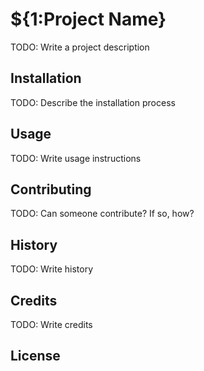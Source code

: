 # ${1:Project Name}
TODO: Write a project description
## Installation
TODO: Describe the installation process
## Usage
TODO: Write usage instructions
## Contributing
TODO: Can someone contribute? If so, how?
## History
TODO: Write history
## Credits
TODO: Write credits
## License
